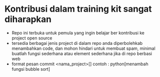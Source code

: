 # Kontribusi dalam training kit sangat diharapkan
- Repo ini terbuka untuk pemula yang ingin belajar ber kontribusi ke project open source
- tersedia berbagai jenis project di dalam repo anda diperbolehkab menambahkan code, dan mohon hindari untuk membuat spam, minimal buatlah fungsi sederhana atau element sederhana jika di repo berbasi web
- format pesan commit <nama_project>[<perubahan>] contoh : python[menambah fungsi bubble sort]
